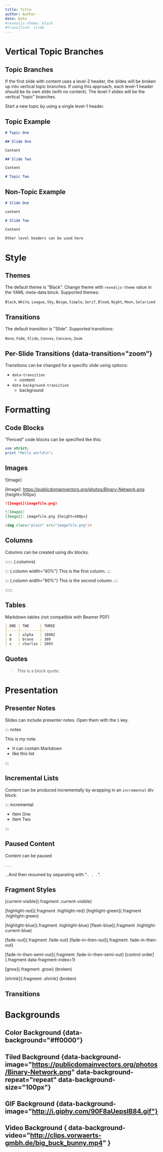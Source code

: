 ```yaml
---
title: Title
author: Author
date: Date
#revealjs-theme: black
#transition: slide
---
```


# Vertical Topic Branches

## Topic Branches

If the first slide with content uses a level-2 header, the slides will be broken
up into vertical topic branches. If using this approach, each level-1 header
should be its own slide (with no content). The level-1 slides will be the
vertical "topic" branches.

Start a new topic by using a single level-1 header.

## Topic Example

```markdown
# Topic One

## Slide One

Content

## Slide Two

Content

# Topic Two
```

## Non-Topic Example

```markdown
# Slide One

content

# Slide Two

Content

Other level headers can be used here
```

# Style

## Themes

The default theme is "Black". Change theme with `revealjs-theme` value in the
YAML meta-data block. Supported themes:

`Black`, `White`, `League`, `Sky`, `Beige`, `Simple`, `Serif`, `Blood`, `Night`,
`Moon`, `Solarized`

## Transitions

The default transition is "Slide". Supported transitions:

`None`, `Fade`, `Slide`, `Convex`, `Concave`, `Zoom`

## Per-Slide Transitions {data-transition="zoom"}

Transitions can be changed for a specific slide using options:

- `data-transition`
  - content
- `data-background-transition`
  - background

# Formatting

## Code Blocks

"Fenced" code blocks can be specified like this:

```perl
use strict;
print "Hello world\n";
```

## Images

![Image]

[Image]: https://publicdomainvectors.org/photos/Binary-Network.png {height=100px}

```markdown
![Image1](imagefile.png)

![Image2]
[Image2]: imagefile.png {height=100px}

<img class="plain" src="imagefile.png"/>
```

## Columns

Columns can be created using div blocks.

:::::: {.columns}

::: {.column width="40%"}
This is the first column.
:::

::: {.column width="60%"}
This is the second column.
:::

::::::

## Tables

Markdown tables (not compatible with Beamer PDF)

```markdown
| ONE | TWO     | THREE
|-----|---------|------
| a   | alpha   | 10982
| b   | bravo   | 309
| c   | charlie | 2093
```

## Quotes

> This is a block quote.

# Presentation

## Presenter Notes

Slides can include presenter notes. Open them with the `S` key.

::: notes

This is my note.

- It can contain Markdown
- like this list

:::

## Incremental Lists

Content can be produced incrementally by wrapping in an `incremental` div block.

::: incremental

- Item One
- Item Two

:::

## Paused Content

Content can be paused

. . .

...And then resumed by separating with "`. . .`".

## Fragment Styles

[current-visible]{.fragment .current-visible}

[highlight-red]{.fragment .highlight-red} [highlight-green]{.fragment .highlight-green}

[highlight-blue]{.fragment .highlight-blue} [flash-blue]{.fragment .highlight-current-blue}

[fade-out]{.fragment .fade-out} [fade-in-then-out]{.fragment .fade-in-then-out}

[fade-in-then-semi-out]{.fragment .fade-in-then-semi-out} [control order]{.fragment data-fragment-index=1}

[grow]{.fragment .grow} (broken) <!-- https://github.com/hakimel/reveal.js/issues/2126 -->

[shrink]{.fragment .shrink} (broken) <!-- https://github.com/hakimel/reveal.js/issues/2126 -->

## Transitions

# Backgrounds

## Color Background {data-background="#ff0000"}

## Tiled Background {data-background-image="https://publicdomainvectors.org/photos/Binary-Network.png" data-background-repeat="repeat" data-background-size="100px"}

## GIF Background {data-background-image="http://i.giphy.com/90F8aUepslB84.gif"}

## Video Background { data-background-video="http://clips.vorwaerts-gmbh.de/big_buck_bunny.mp4" }

<!-- vim: set ft=markdown spell : -->
